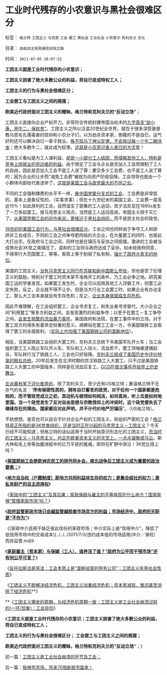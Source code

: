 # 工业时代残存的小农意识与黑社会很难区分

标签： `格兰特` `工团主义` `马克思` `工会` `罢工` `黑社会` `工业社会` `小农意识` `克利夫兰` `文化` 

目录： `自由民主宪政通往奴役之路`

时间： `2011-07-05 20:07:52`

**工团主义就是工业时代残存的小农意识；**

**工团主义损害了绝大多数公众的利益，将自已变成特权工人；**

**工团主义的行为与黑社会很难区分；**

**工会罢工与工团主义之间的摇摆；**

**欧美近代政府面对工团主义的暧昧，格兰特和克利夫兰的“反动立场”**；

工团主义直接向企业产权开刀，非常符合传统封建帝国治权术的[九字真言“劫小康，用牛二，保权贵”](../../../2009/10/13/两千年社稷延寿之九字真言.md)。工团主义之所以泛滥20世纪全世界，就在于很多深受基督教马恩毛孔儒毒害的信仰和小农分子们，以为劫杀资本家，倒霉的不是自已，运气好的还可以解决自已一辈子就业。[殊不知马丁神父定律，不会放过每一个牛二糊涂虫](../../../2010/3/20/马丁神父定律：“合法侵犯人权”无赢家.md)；绝大多数牛二，就此成为奴隶。[这就是小农意识害人害已的大灾星](../../../2010/2/21/小农意识是中国农村的灾星.md)！

工团主义看似是为工人谋利益，[却是一小部分工人结团，而侵略其他工人，特别是竞争上岗就业的劳动者的利益](http://hi.baidu.com/darthchn/blog/item/9b24143584f81abed0a2d382.html)。由于限定了工会与企业是否加入工会而限制了工人的自由，因此是否加入工会不是工人说了算；要交多少工会费，也不是工人说了算的；因为企业的让步而“减免工会费”被视为向资产阶级投降。工会领导也是由一个小群体内部给代表选举了。[这就是美国工会与政党最大的不同之处](../../../2011/5/15/组织严密的政党和教会在美国吃不开.md)。

不同的工会强制缴费的水平不一样，[象中国党委分支式的工会](../../../2010/1/27/中国的国企因为产权混乱而不可细分激励.md)，工会费是非常低的，基本上是象征性的，（实事求事）；但在十九世纪末的美国工会，工会费一度高达10%！如此厚利的工会，自然滋生了密集的工人运动，宾夕法尼亚在1890s发生了一万多起罢工。按马克思主义观点，当然是工人运动高涨，帝国主义频于灭亡了。[从美国早期工会的运作来说，更接近于黑社会组织，](../../../2009/8/27/为富不安涉黑如重庆者蠢！.md)而不是民主社会的政党。

[19世纪的美国工会行为，与黑社会很难区分](http://blog.sina.com.cn/s/blog_645f6c4f0100s0b1.html)。工会之间也同样由于争夺工人和排挤非工会成员，不同的工会之间争夺肥肉级的大企业，在大量罢工的同时，也彼此大打出手。在政府与工会之间，同样也是在镇压与妥协之间摇摆。激进的工会被当成黑社会3K党之类镇压了，温和的工会则与政府达成了妥协，如未经政府同意，不得举行大范围罢工，等等。客观上等于削弱了私有制，[强化了政府大青天的地位](../../../2010/4/14/不相信党和政府，就要相信人民和民主.md)。

美国的工团主义，[没有马克思主义同行在苏联和新中国那么夸张](http://blog.sina.com.cn/s/blog_5563a64d0100aqn9.html)，但也是受了伦理正义的鼓励。特别对于罢工时资本家不准再开工的条件，乃工会必争之地。研究美国工运的学者发现，如果罢工发生时，企业可以招用其他工人顶替工作，则罢工必定失败，反之，企业就不得不让步。但是当大行业工会罢工时，如果企业有办法复工，那么大工会本身就会有生存危机；反之，[企业本身就面临生存危机](../../../2011/2/11/边际退出成本和休克疗法.md)。

因此不难理解，在工会组织罢工，企业寻求复工，和失业者寻求替代，大小企业之间“利用罢工”等多方利益之间，会发现激烈的利益争夺；以至于在罢工－复工争夺之间，[会发生频繁的流血暴力事件](http://darthvad123.wordpress.com/2011/04/11/%E7%8E%B0%E5%AE%9E%E9%BB%91%E7%A4%BE%E4%BC%9A%E5%92%8C%E6%96%87%E9%9D%A9%E7%9A%84%E9%80%A0%E5%8F%8D%E6%B4%BE/)。美国政府和法院，在罢工事件中的立场，对于罢工双方的得失有着举足轻重的意义。胡佛站在罢工工会一方，令美国钢铁工会取得了罢工的全面胜利，（[实际上也加强了美国钢铁公司的垄断地位](../../../2009/7/23/美国是否应该反垄断？中国是否应该实施反垄断法？.md)）。

相反，当美国铁路工会组织大罢工时，克利夫兰总统下令美国军队开火车；当工会组织罢工工人阻止军队开火车，军队和工人驳火，流血若干，罢工领袖被逮捕起诉，军队转行当了铁路工人，工会也只好投降。[克利夫兰就成了美国历史中评价特臭的极右总统](../../../2011/5/31/工团主义：资本家“逐权不成”方“逐利”.md)。20年后发生在北洋时期的京汉铁路工人大罢工，只不过是美国铁路工人大罢工的中国版本，同样是在流血后复工。[GCD在彼次事件开始登上历史舞台](../../../2010/10/21/民主斗士的民主素质太差了.md)。

[左派春秋笔下评价极差的](../../../2011/2/16/诱导行为的道德史和行为分析的历史科学.md)，除了克利夫兰，至少还有US格兰特；重温格兰特不无杀气的名言：“**所有秘密性质的，拥有自已誓言的政党，对于任何一个国家都是危险的，而不管政党成立之初，其动机与纲领如何纯洁，如何高尚，听上去是如何地爱国。当一个政党发生了反对自由思想与宗教信仰上的冲突时，这个政党便失去了继续存在的理由。国家都应对此声明，并不计代价地严厉镇压**”。（US格兰特）。

不妨想想，是否也可以适合于针对企业产权的工团主义，和组织严密的工会？[格兰特真正所指的是3K党类组织，还是当时正在兴起的马克思主义－工团主义](../../../2011/5/19/美国历史上的黑社会组织和格兰特的观点.md)？今天已经不可能知道；但格兰特的话似适用于当时开始意识形态化的工团主义，[而当时的工团主义－马克思主义，也正在欧美资本主义的天空上，一点点凝聚成乌云](../../../2011/3/18/失业危机＝（前刘易斯拐点＋后刘易斯拐点）.md)。斯大林和毛上帝等血腥进程中的亿万平民的冤魂，即将在旷野中哭泣！3K党比得上吗？

《[**美国原始工会是欧洲农民工的排外同乡会，南北战争后工团主义成为重要的政治要素；**](../../../2011/7/2/美国工团主义兴起和南北战争.md)》

《[**地方自治权（户籍制度）即地方共同利益体生存的权力；是集合结社的权力；是私有财产的自主选择权**](../../../2011/7/3/纳税人和应税人的区别及户籍制度.md)》

《[家政中的“工团主义”及其后果；家政保姆与雇主的平等体现在什么地方？国家能够“管理家政市场”吗？](../../../2011/7/3/家政中的“工团主义”及不良后果.md)》

《[**政府监管家政市场只会越监管越损害市场双方的利益；市场经济中，政府的天职是“不作为”**](../../../2011/7/3/市场经济中，政府的天职是“不作为”.md)》

《[家政中介适用于缺乏彼此信任的家政市场；中介实际上是“信用中介”，降低了低信用市场中的交易成本](../../../2011/7/3/违约成本低的市场适用(中介／保险）而非监管.md)》

《[**家庭雇主（资本家）与保姆（工人），谁养活了谁？“政府为公平而干预市场”还有何公平可言？**](../../../2011/7/4/家政市场是是研究人权交换的活实例.md)》

《[反托拉斯法是恶法；工会本质上是“垄断经营的劳务公司”；工团主义有黑社会性质](../../../2011/7/4/反托拉斯法是恶法＝（工会托拉斯Vs企业托拉斯）.md)》

《[工团主义不能解决经济危机，工团主义加重经济危机；资本家减轻、推迟甚至消除了经济危机](../../../2011/7/5/民主是消费者的钞票买出来的；乳业实播《通往奴役之路》.md)**》

**《[工团主义爆发的周期，与经济危机周期一致；工团主义是工业社会崩溃过程的(一环/现象)；工会异同](../../../2011/7/5/工团主义是工业社会崩溃的环节及工会；.md)》

《**工团主义就是工业时代残存的小农意识；工团主义损害了绝大多数公众的利益，将自已变成特权工人；**

**工团主义的行为与黑社会很难区分； 工会罢工与工团主义之间的摇摆；**

**欧美近代政府面对工团主义的暧昧，格兰特和克利夫兰的“反动立场”**；》



前一篇：[工团主义是工业社会崩溃的环节及工会；](../../../2011/7/5/工团主义是工业社会崩溃的环节及工会；.md)

后一篇：[股神骂市场，骂来70倍新股市盈率！](../../../2011/7/6/股神骂市场，骂来70倍新股市盈率！.md)